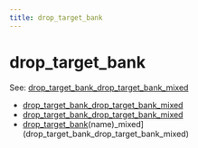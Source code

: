 ```yaml
---
title: drop_target_bank
---
```


# drop_target_bank


See: [drop_target_bank_drop_target_bank_mixed](../config/drop_target_banks.md)

* [drop_target_bank_drop_target_bank_mixed](drop_target_bank_drop_target_bank_down.md)
* [drop_target_bank_drop_target_bank_mixed](drop_target_bank_drop_target_bank_up.md)
* [drop_target_bank](../index.md)(name)_mixed](drop_target_bank_drop_target_bank_mixed)
